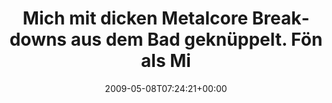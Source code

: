 ---
retweeted: false
source: <a href="http://twitter.com" rel="nofollow">Twitter Web Client</a>
entities:
  hashtags: []
  symbols: []
  user_mentions: []
  urls: []
display_text_range:
- '0'
- '126'
favorite_count: '0'
id_str: '1735598192'
truncated: false
retweet_count: '0'
id: '1735598192'
created_at: Fri May 08 07:24:21 +0000 2009
favorited: false
full_text: Mich mit dicken Metalcore Breakdowns aus dem Bad geknüppelt. Fön als Mic
  - so braucht man nichtmal Kaffee. http://bit.ly/ofwBr
lang: de
tags:
- pesos/twitter
date: '2009-05-08T07:24:21+00:00'
src: https://twitter.com/bascht/status/1735598192
original_url: https://twitter.com/bascht/status/1735598192
type: twitter_tweet
text: Mich mit dicken Metalcore Breakdowns aus dem Bad geknüppelt. Fön als Mic - so
  braucht man nichtmal Kaffee. http://bit.ly/ofwBr
title: Mich mit dicken Metalcore Breakdowns aus dem Bad geknüppelt. Fön als Mi

---